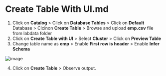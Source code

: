 # Create Table With UI.md

1. Click on **Catalog** > Click on **Database Tables** > Click on **Default** Database > Clcinon **Create Table** > Browse and upload **emp.csv** file from labdata folder
2. Click on **Create Table with UI** > Select **Cluster** > Click on **Preview Table**
3. Change table name as **emp** > Enable **First row is header** > Enable **Infer Schema**

![image](https://github.com/user-attachments/assets/30fb8316-337c-4327-a3b0-226cf13fb6ae)

4. Click on **Create Table** > Observe output.
